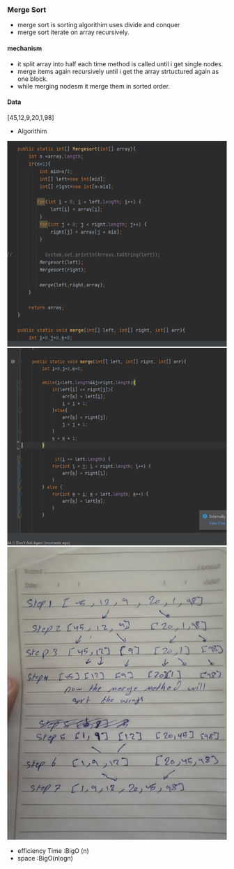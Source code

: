  ### Merge Sort
 * merge sort is sorting algorithim uses divide and conquer
 * merge sort iterate on array recursively.
 #### mechanism
 * it split array into half each time method is called until i get single nodes.
 * merge items again recursively until i get the array strtuctured again as one block.
 * while merging nodesm it merge them in sorted order.
 #### Data
[45,12,9,20,1,98]
 * Algorithim

 ![mege](https://raw.githubusercontent.com/abdalrahman-alhmouz/data-Structure-alogarethem/mergSort/chalenges/MergeSort/img/Capture.PNG)
 ![mege](https://raw.githubusercontent.com/abdalrahman-alhmouz/data-Structure-alogarethem/mergSort/chalenges/MergeSort/img/merge.PNG)
 ![merge](https://raw.githubusercontent.com/abdalrahman-alhmouz/data-Structure-alogarethem/mergSort/chalenges/MergeSort/img/WhatsApp%20Image%202021-05-18%20at%205.44.53%20PM.jpeg)

 * efficiency
 Time :BigO (n)
 * space :BigO(nlogn)

